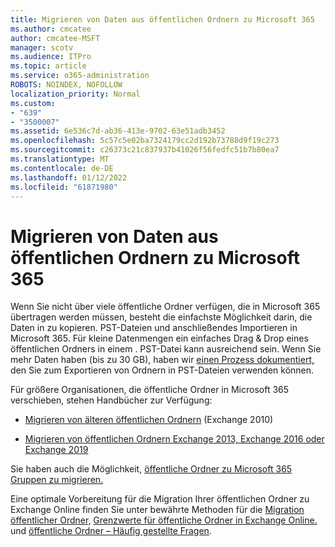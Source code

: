```yaml
---
title: Migrieren von Daten aus öffentlichen Ordnern zu Microsoft 365
ms.author: cmcatee
author: cmcatee-MSFT
manager: scotv
ms.audience: ITPro
ms.topic: article
ms.service: o365-administration
ROBOTS: NOINDEX, NOFOLLOW
localization_priority: Normal
ms.custom:
- "639"
- "3500007"
ms.assetid: 6e536c7d-ab36-413e-9702-63e51adb3452
ms.openlocfilehash: 5c57c5e02ba7324179cc2d192b73788d9f19c273
ms.sourcegitcommit: c26373c21c837937b41026f56fedfc51b7b80ea7
ms.translationtype: MT
ms.contentlocale: de-DE
ms.lasthandoff: 01/12/2022
ms.locfileid: "61871980"
---
```

# <a name="migrate-public-folder-data-to-microsoft-365"></a>Migrieren von Daten aus öffentlichen Ordnern zu Microsoft 365

Wenn Sie nicht über viele öffentliche Ordner verfügen, die in Microsoft 365 übertragen werden müssen, besteht die einfachste Möglichkeit darin, die Daten in zu kopieren. PST-Dateien und anschließendes Importieren in Microsoft 365. Für kleine Datenmengen ein einfaches Drag & Drop eines öffentlichen Ordners in einem . PST-Datei kann ausreichend sein. Wenn Sie mehr Daten haben (bis zu 30 GB), haben wir [einen Prozess dokumentiert,](https://technet.microsoft.com/library/dn874017%28v=exchg.150%29.aspx) den Sie zum Exportieren von Ordnern in PST-Dateien verwenden können.
  
Für größere Organisationen, die öffentliche Ordner in Microsoft 365 verschieben, stehen Handbücher zur Verfügung:
  
- [Migrieren von älteren öffentlichen Ordnern](https://docs.microsoft.com/exchange/collaboration-exo/public-folders/batch-migration-of-legacy-public-folders) (Exchange 2010)

- [Migrieren von öffentlichen Ordnern Exchange 2013, Exchange 2016 oder Exchange 2019](https://docs.microsoft.com/Exchange/collaboration/public-folders/migrate-to-exchange-online)

Sie haben auch die Möglichkeit, [öffentliche Ordner zu Microsoft 365 Gruppen zu migrieren.](https://docs.microsoft.com/exchange/collaboration-exo/public-folders/migrate-your-public-folders-to-microsoft-365-groups)

Eine optimale Vorbereitung für die Migration Ihrer öffentlichen Ordner zu Exchange Online finden Sie unter bewährte Methoden für die [Migration öffentlicher Ordner,](https://aka.ms/pfmb) [Grenzwerte für öffentliche Ordner in Exchange Online.](https://aka.ms/PFEXOLimits) und [öffentliche Ordner – Häufig gestellte Fragen](https://aka.ms/PFMFAQ).
